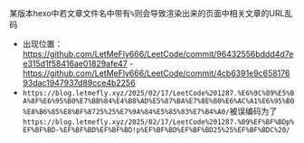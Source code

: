 <!--
 * @Author: LetMeFly
 * @Date: 2025-02-17 16:25:06
 * @LastEditors: LetMeFly.xyz
 * @LastEditTime: 2025-02-17 16:26:07
-->
某版本hexo中若文章文件名中带有`%`则会导致渲染出来的页面中相关文章的URL乱码

+ 出现位置：https://github.com/LetMeFly666/LeetCode/commit/96432556bddd4d7ee315d1f58416ae01829afe47 - https://github.com/LetMeFly666/LeetCode/commit/4cb6391e9c65817693dac1947937d89cce4b2256
+ `https://blog.letmefly.xyz/2025/02/17/LeetCode%201287.%E6%9C%89%E5%BA%8F%E6%95%B0%E7%BB%84%E4%B8%AD%E5%87%BA%E7%8E%B0%E6%AC%A1%E6%95%B0%E8%B6%85%E8%BF%8725%25%E7%9A%84%E5%85%83%E7%B4%A0/`被误编码为了`https://blog.letmefly.xyz/2025/02/17/LeetCode%201287.%09%EF%BF%BDp%EF%BF%BD-%EF%BF%BD%EF%BF%BD!p%EF%BF%BD%EF%BF%BD25%25%EF%BF%BDC%20/`